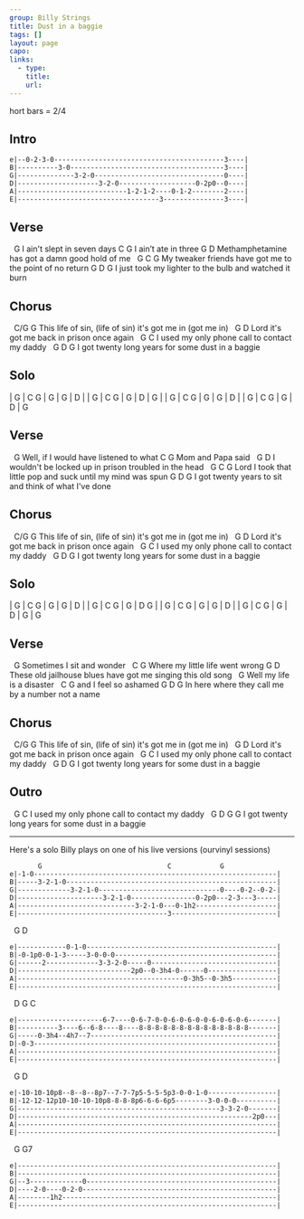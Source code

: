 ```yaml
---
group: Billy Strings
title: Dust in a baggie
tags: []
layout: page
capo: 
links: 
  - type: 
    title: 
    url: 
---
```


hort bars = 2/4

## Intro

```chordpro
e|--0-2-3-0------------------------------------------3----|
B|----------3-0--------------------------------------3----|
G|--------------3-2-0--------------------------------0----|
D|--------------------3-2-0-------------------0-2p0--0----|
A|---------------------------1-2-1-2----0-1-2--------2----|
E|-----------------------------------3---------------3----|
```

## Verse
&nbsp;       G
I ain't slept in seven days
C              G
I ain’t ate in three
G                                           D
Methamphetamine has got a damn good hold of me
&nbsp;  G                                  C             G
My tweaker friends have got me to the point of no return
G                             D                   G
I just took my lighter to the bulb and watched it burn

## Chorus
&nbsp;            C/G                            G
This life of sin, (life of sin) it's got me in (got me in)
&nbsp;         G                           D
Lord it's got me back in prison once again
&nbsp; G                          C
I used my only phone call to contact my daddy
&nbsp;     G                          D         G
I got twenty long years for some dust in a baggie

## Solo
| G     | C  G  | G     | G  | D     |
| G     | C  G  | G     | D  | G     |
| G     | C  G  | G     | G  | D     |
| G     | C  G  | G     | D  | G

## Verse
&nbsp;     G
Well, if I would have listened to what
C             G
Mom and Papa said
&nbsp; G                                               D
I wouldn't be locked up in prison troubled in the head
&nbsp;      G                               C                G
Lord I took that little pop and suck until my mind was spun
G                             D                  G
I got twenty years to sit and think of what I've done

## Chorus
&nbsp;            C/G                            G
This life of sin, (life of sin) it's got me in (got me in)
&nbsp;         G                           D
Lord it's got me back in prison once again
&nbsp; G                          C
I used my only phone call to contact my daddy
&nbsp;     G                          D         G
I got twenty long years for some dust in a baggie

## Solo
| G     | C  G  | G     | G  | D     |
| G     | C  G  | G     | D  G  |
| G     | C  G  | G     | G  | D     |
| G     | C  G  | G     | D  | G     | G

## Verse
&nbsp;   G
Sometimes I sit and wonder
&nbsp;        C                G
Where my little life went wrong
G                                                    D
These old jailhouse blues have got me singing this old song
&nbsp;       G
Well my life is a disaster
&nbsp;   C           G
and I feel so ashamed
G                               D            G
In here where they call me by a number not a name

## Chorus
&nbsp;            C/G                            G
This life of sin, (life of sin) it's got me in (got me in)
&nbsp;         G                           D
Lord it's got me back in prison once again
&nbsp; G                          C
I used my only phone call to contact my daddy
&nbsp;     G                          D         G
I got twenty long years for some dust in a baggie

## Outro
&nbsp; G                          C
I used my only phone call to contact my daddy
&nbsp;     G                          D         G       G
I got twenty long years for some dust in a baggie

***********************

Here's a solo Billy plays on one of his live versions (ourvinyl sessions)
```chordpro
       G                               C            G
e|-1-0------------------------------------------------------------|
B|-----3-2-1-0----------------------------------------------------|
G|-------------3-2-1-0------------------------------0----0-2--0-2-|
D|---------------------3-2-1-0----------------0-2p0---2-3---3-----|
A|-----------------------------3-2-1-0---0-1h2--------------------|
E|-------------------------------------3--------------------------|
```

&nbsp;  G                                     D
```chordpro
e|------------0-1-0-----------------------------------------------|
B|-0-1p0-0-1-3-----3-0-0-0----------------------------------------|
G|------2-------------3-3-2-0-----0-------------------------------|
D|----------------------------2p0--0-3h4-0------0-----------------|
A|-----------------------------------------0-3h5--0-3h5-----------|
E|----------------------------------------------------------------|
```

&nbsp;  D             G                          C
```chordpro
e|---------------------6-7----0-6-7-0-0-6-0-6-0-0-6-0-6-0-6-------|
B|----------3----6--6-8----8----8-8-8-8-8-8-8-8-8-8-8-8-8-8-------|
G|-----0-3h4--4h7--7----------------------------------------------|
D|-0-3------------------------------------------------------------|
A|----------------------------------------------------------------|
E|----------------------------------------------------------------|
```

&nbsp;  G                                                  D
```chordpro
e|-10-10-10p8--8--8--8p7--7-7-7p5-5-5-5p3-0-0-1-0-----------------|
B|-12-12-12p10-10-10-10p8-8-8-8p6-6-6-6p5--------3-0-0-0----------|
G|--------------------------------------------------3-3-2-0-------|
D|----------------------------------------------------------2p0---|
A|----------------------------------------------------------------|
E|----------------------------------------------------------------|
```

&nbsp;   G             G7
```chordpro
e|----------------------------------------------------------------|
B|----------------------------------------------------------------|
G|--3-------------0-----------------------------------------------|
D|----2-0----0-2-0------------------------------------------------|
A|--------1h2-----------------------------------------------------|
E|----------------------------------------------------------------|
```

